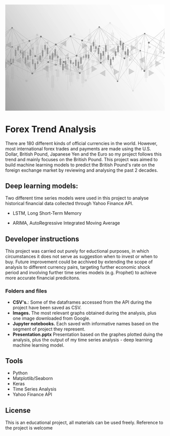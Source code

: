 ![alt text](https://github.com/szaniki/forex-analysis/blob/main/Images/financial%20vector%20illustration%20.jpeg)

# Forex Trend Analysis 

There are 180 different kinds of official currencies in the world. However, most international forex trades and payments are made using the U.S. Dollar, British Pound, Japanese Yen and the Euro so my project follows this trend and mainly focuses on the British Pound. This project was aimed to build machine learning models to predict the British Pound's rate on the foreign exchange market by reviewing and analysing the past 2 decades.


## Deep learning models:

Two different time series models were used in this project to analyse historical financial data collected through Yahoo Finance API.
   
- LSTM, Long Short-Term Memory 

- ARIMA, AutoRegressive Integrated Moving Average 


## Developer instructions

This project was carried out purely for eductional purposes, in which circumstances it does not serve as suggestion when to invest or when to buy. Future improvement could be acchived by extending the scope of analysis to different currency pairs, targeting further economic shock period and involving further time series models (e.g. Prophet) to achieve more accurate financial predicitons. 

### Folders and files

- **CSV's.**: Some of the dataframes accessed from the API during the project have been saved as CSV. 
- **Images.** The most relevant graphs obtained during the analysis, plus one image downloaded from Google.
- **Jupyter notebooks.** Each saved with informative names based on the segment of project they represent.
- **Presentation.pptx** Presentation based on the graphes plotted duing the analysis, plus the output of my time series analysis - deep learning machine learning model. 

## Tools

- Python
- Matplotlib/Seaborn
- Keras
- Time Series Analysis
- Yahoo Finance API


## License

This is an educational project, all materials can be used freely. Reference to the project is welcome
